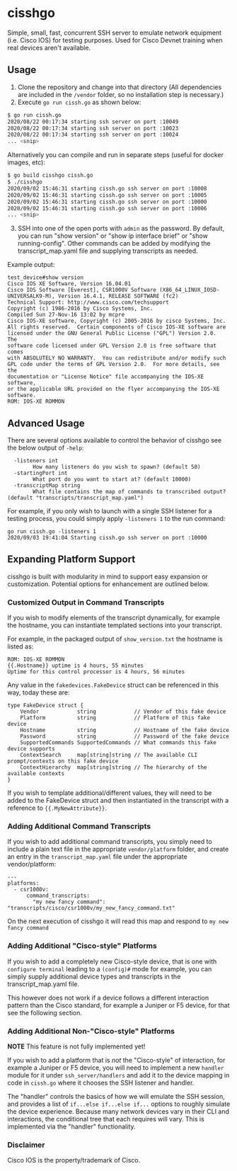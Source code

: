 # cisshgo
Simple, small, fast, concurrent SSH server to emulate network equipment (i.e. Cisco IOS) for testing purposes.
Used for Cisco Devnet training when real devices aren't available.

## Usage

1. Clone the repository and change into that directory (All dependencies are included in the `/vendor` folder, so no installation step is necessary.)
2. Execute `go run cissh.go` as shown below:

```bash
$ go run cissh.go 
2020/08/22 00:17:34 starting ssh server on port :10049
2020/08/22 00:17:34 starting ssh server on port :10023
2020/08/22 00:17:34 starting ssh server on port :10024
... <snip>
```

Alternatively you can compile and run in separate steps (useful for docker images, etc):

```bash
$ go build cisshgo cissh.go
$ ./cisshgo
2020/09/02 15:46:31 starting cissh.go ssh server on port :10008
2020/09/02 15:46:31 starting cissh.go ssh server on port :10005
2020/09/02 15:46:31 starting cissh.go ssh server on port :10000
2020/09/02 15:46:31 starting cissh.go ssh server on port :10006
... <snip>
```

3. SSH into one of the open ports with `admin` as the password. By default, you can run "show version"
 or "show ip interface brief" or "show running-config". Other commands can be added by modifying the
 transcript_map.yaml file and supplying transcripts as needed.

Example output:

```
test_device#show version
Cisco IOS XE Software, Version 16.04.01
Cisco IOS Software [Everest], CSR1000V Software (X86_64_LINUX_IOSD-UNIVERSALK9-M), Version 16.4.1, RELEASE SOFTWARE (fc2)
Technical Support: http://www.cisco.com/techsupport
Copyright (c) 1986-2016 by Cisco Systems, Inc.
Compiled Sun 27-Nov-16 13:02 by mcpre
Cisco IOS-XE software, Copyright (c) 2005-2016 by cisco Systems, Inc.
All rights reserved.  Certain components of Cisco IOS-XE software are
licensed under the GNU General Public License ("GPL") Version 2.0.  The
software code licensed under GPL Version 2.0 is free software that comes
with ABSOLUTELY NO WARRANTY.  You can redistribute and/or modify such
GPL code under the terms of GPL Version 2.0.  For more details, see the
documentation or "License Notice" file accompanying the IOS-XE software,
or the applicable URL provided on the flyer accompanying the IOS-XE
software.
ROM: IOS-XE ROMMON
```

## Advanced Usage

There are several options available to control the behavior
 of cisshgo see the below output of `-help`:

```
  -listeners int
    	How many listeners do you wish to spawn? (default 50)
  -startingPort int
    	What port do you want to start at? (default 10000)
  -transcriptMap string
    	What file contains the map of commands to transcribed output? (default "transcripts/transcript_map.yaml")
```

For example, if you only wish to launch with a single SSH listener for a testing process,
 you could simply apply `-listeners 1` to the run command:

```
go run cissh.go -listeners 1
2020/09/03 19:41:04 Starting cissh.go ssh server on port :10000
```

## Expanding Platform Support

cisshgo is built with modularity in mind to support easy expansion or customization. Potential options for enhancement are outlined below.

### Customized Output in Command Transcripts

If you wish to modify elements of the transcript dynamically, for example the hostname,
 you can instantiate templated sections into your transcript.

For example, in the packaged output of `show_version.txt` the hostname is listed as:

```
ROM: IOS-XE ROMMON
{{.Hostname}} uptime is 4 hours, 55 minutes
Uptime for this control processor is 4 hours, 56 minutes
```

Any value in the `fakedevices.FakeDevice` struct can be referenced in this way, today these are:

```
type FakeDevice struct {
	Vendor            string            // Vendor of this fake device
	Platform          string            // Platform of this fake device
	Hostname          string            // Hostname of the fake device
	Password          string            // Password of the fake device
	SupportedCommands SupportedCommands // What commands this fake device supports
	ContextSearch     map[string]string // The available CLI prompt/contexts on this fake device
	ContextHierarchy  map[string]string // The hierarchy of the available contexts
}
```

If you wish to template additional/different values, they will need to be added to the FakeDevice struct
 and then instantiated in the transcript with a reference to `{{.MyNewAttribute}}`.

### Adding Additional Command Transcripts

If you wish to add additional command transcripts, you simply need to include a plain text file in the appropriate
 `vendor/platform` folder, and create an entry in the `transcript_map.yaml` file under the appropriate vendor/platform:

```
---
platforms:
  - csr1000v:
      command_transcripts:
        "my new fancy command": "transcripts/cisco/csr1000v/my_new_fancy_command.txt"
```

On the next execution of cisshgo it will read this map and respond to `my new fancy command`

### Adding Additional "Cisco-style" Platforms

If you wish to add a completely new Cisco-style device, that is one with `configure terminal`
 leading to a `(config)#` mode for example, you can simply supply additional device types and transcripts
 in the transcript_map.yaml file.

This however does not work if a device follows a different interaction pattern than the Cisco standard,
 for example a Juniper or F5 device, for that see the following section.

### Adding Additional Non-"Cisco-style" Platforms

**NOTE** This feature is not fully implemented yet!

If you wish to add a platform that is _not_ the "Cisco-style" of interaction, for example a Juniper or F5 device,
 you will need to implement a new `handler` module for it under `ssh_server/handlers` and add it to the 
 device mapping in code in `cissh.go` where it chooses the SSH listener and handler.

The "handler" controls the basics of how we will emulate the SSH session, and provides a list of
 `if...else if...else if...` options to roughly simulate the device experience. Because many network
  devices vary in their CLI and interactions, the conditional tree that each requires will vary.
  This is implemented via the "handler" functionality.

### Disclaimer
Cisco IOS is the property/trademark of Cisco.
